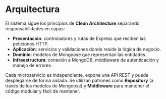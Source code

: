 # Arquitectura

El sistema sigue los principios de **Clean Architecture** separando responsabilidades en capas:

- **Presentación**: controladores y rutas de Express que reciben las peticiones HTTP.
- **Aplicación**: servicios y validaciones donde reside la lógica de negocio.
- **Dominio**: modelos de Mongoose que representan las entidades.
- **Infraestructura**: conexión a MongoDB, middleware de autenticación y manejo de errores.

Cada microservicio es independiente, expone una API REST y puede desplegarse de forma aislada. Se utilizan patrones como **Repository** (a través de los modelos de Mongoose) y **Middleware** para mantener el código modular y fácil de mantener.
